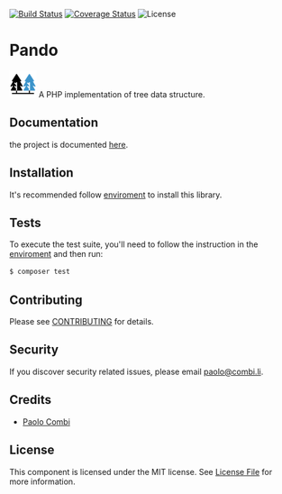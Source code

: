 [![Build Status](https://travis-ci.org/MarshallJamesRaynor/pando.svg?branch=master)](https://travis-ci.org/MarshallJamesRaynor/pando)
[![Coverage Status](https://coveralls.io/repos/github/MarshallJamesRaynor/pando/badge.svg?branch=master)](https://coveralls.io/github/MarshallJamesRaynor/pando?branch=master)
![License](https://poser.pugx.org/slim/psr7/license)
# Pando

![](docs/Tree.png)
A PHP implementation of tree data structure.

## Documentation
the project is documented [here](./docs).

## Installation
It's recommended follow [enviroment](./docs/enviroment.md) to install this library.


## Tests
To execute the test suite, you'll need to follow the instruction in the [enviroment](./docs/enviroment.md) and then run: 

```bash
$ composer test
```

## Contributing

Please see [CONTRIBUTING](CONTRIBUTING.md) for details.

## Security

If you discover security related issues, please email paolo@combi.li.

## Credits

- [Paolo Combi](https://combi.li/)

## License

This component is licensed under the MIT license. See [License File](LICENSE) 
for more information.